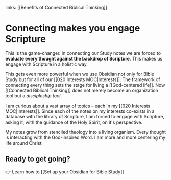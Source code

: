 links: [[Benefits of Connected Biblical Thinking]]
# Connecting makes you engage Scripture
This is the game-changer. In connecting our Study notes we are forced to **evaluate every thought against the backdrop of Scripture**. This makes us engage with Scripture in a holistic way.

This gets even more powerful when we use Obsidian not only for Bible Study but for all of our [[020 Interests MOC|Interests]]. The framework of connecting every thing sets the stage for living a [[God-centered life]]. Now [[Connected Biblical Thinking]] does not merely become an organization tool but a *discipleship tool*.

I am curious about a vast array of topics – each in my [[020 Interests MOC|Interests]]. Since each of the notes on my interests co-exists in a database with the library of Scripture, I am forced to engage with Scripture, asking it, with the guidance of the Holy Spirit, on it's perspective. 

My notes grow from stenciled theology into a living organism. Every thought is interacting with the God-inspired Word. I am more and more centering my life around Christ.

## Ready to get going?
👉 Learn how to [[Set up your Obsidian for Bible Study]]